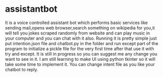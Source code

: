 # assistantbot
It is a voice controlled assistant bot which performs basic services like sending mail,opens web browser,search something on wikipedia for you,it will tell you jokes scraped randomly from website and can play music in your computer and you can chat with it also.
Running it is pretty simple just put intention.json file and chatbot.py in the folder and run except part of the program to initialize a pickle file for the very first time after that use it with try and except.
It is still in progress so you can suggest me any change you want to see in it.
I am still learning to make UI using python tkinter so it will take some time to implement it.
You can change intent file as you like your chatbot to reply.
